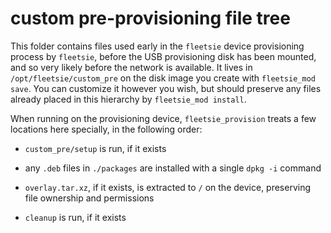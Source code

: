 # custom pre-provisioning file tree

This folder contains files used early in the `fleetsie` device
provisioning process by `fleetsie`, before the USB provisioning disk has
been mounted, and so very likely before the network is available.  It
lives in `/opt/fleetsie/custom_pre` on the disk image you create with
`fleetsie_mod save`.  You can customize it however you wish, but should
preserve any files already placed in this hierarchy by `fleetsie_mod install`.

When running on the provisioning device, `fleetsie_provision` treats a
few locations here specially, in the following order:

- `custom_pre/setup` is run, if it exists

- any `.deb` files in `./packages` are installed with a single `dpkg -i` command

- `overlay.tar.xz`, if it exists, is extracted to `/` on the device, preserving
file ownership and permissions

- `cleanup` is run, if it exists
